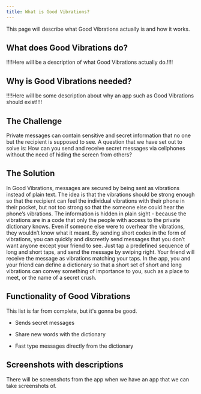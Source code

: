 ```yaml
---
title: What is Good Vibrations?
---
```


This page will describe what Good Vibrations actually is and how it works.

## What does Good Vibrations do?

!!!!Here will be a description of what Good Vibrations actually do.!!!!

## Why is Good Vibrations needed?

!!!!Here will be some description about why an app such as Good Vibrations should exist!!!!

## The Challenge

Private messages can contain sensitive and secret information that no one but the recipient is supposed to see. A question that we have set out to solve is: How can you send and receive secret messages via cellphones without the need of hiding the screen from others?

## The Solution

In Good Vibrations, messages are secured by being sent as vibrations instead of plain text. The idea is that the vibrations should be strong enough so that the recipient can feel the individual vibrations with their phone in their pocket, but not too strong so that the someone else could hear the phone’s vibrations. The information is hidden in plain sight - because the vibrations are in a code that only the people with access to the private dictionary knows. Even if someone else were to overhear the vibrations, they wouldn’t know what it meant. 
By sending short codes in the form of vibrations, you can quickly and discreetly send messages that you don’t want anyone except your friend to see. Just tap a predefined sequence of long and short taps, and send the message by swiping right. Your friend will receive the message as vibrations matching your taps. In the app, you and your friend can define a dictionary so that a short set of short and long vibrations can convey something of importance to you, such as a place to meet, or the name of a secret crush.



## Functionality of Good Vibrations 

This list is far from complete, but it's gonna be good.

* Sends secret messages

* Share new words with the dictionary
* Fast type messages directly from the dictionary

## Screenshots with descriptions 

There will be screenshots from the app when we have an app that we can take screenshots of.


